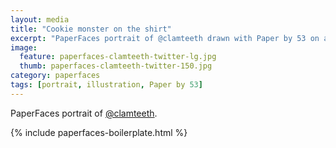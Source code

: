 ```yaml
---
layout: media
title: "Cookie monster on the shirt"
excerpt: "PaperFaces portrait of @clamteeth drawn with Paper by 53 on an iPad."
image: 
  feature: paperfaces-clamteeth-twitter-lg.jpg
  thumb: paperfaces-clamteeth-twitter-150.jpg
category: paperfaces
tags: [portrait, illustration, Paper by 53]
---
```


PaperFaces portrait of [@clamteeth](http://twitter.com/clamteeth).

{% include paperfaces-boilerplate.html %}